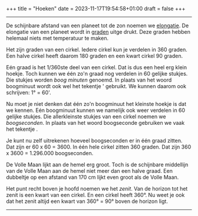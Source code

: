 +++
title = "Hoeken"
date = 2023-11-17T19:54:58+01:00
draft = false
+++

---
De schijnbare afstand van een planeet tot de zon noemen we
[elongatie](/encyclopedie/elongatie). De elongatie van een planeet wordt in
[graden](/encyclopedie/zonnestelsel) uitge drukt. Deze graden hebben
helemaal niets met temperatuur te maken.

Het zijn graden van een cirkel. Iedere cirkel kun je verdelen in 360
graden. Een halve cirkel heeft daarom 180 graden en een kwart cirkel 90
graden.

Eén graad is het 1/360ste deel van een cirkel. Dat is dus een heel erg
klein hoekje. Toch kunnen we één zo'n graad nog verdelen in 60 gelijke
stukjes. Die stukjes worden *boog minuten* genoemd. In plaats van het
woord boogminuut wordt ook wel het tekentje ' gebruikt. We kunnen
daarom ook schrijven: 1° = 60'.

Nu moet je niet denken dat één zo'n boogminuut het kleinste hoekje is
dat we kennen. Eén boogminuut kunnen we namelijk ook weer verdelen in 60
gelijke stukjes. Die allerkleinste stukjes van een cirkel noemen we
*boogseconden*. In plaats van het woord boogseconde gebruiken we vaak
het tekentje .

Je kunt nu zelf uitrekenen hoeveel boogseconden er in één graad zitten.
Dat zijn er 60 x 60 = 3600. In één hele cirkel zitten 360 graden. Dat
zijn 360 x 3600 = 1.296.000 boogseconden.

De Volle Maan lijkt aan de hemel erg groot. Toch is de schijnbare
middellijn van de Volle Maan aan de hemel niet meer dan een halve graad.
Een dubbeltje op een afstand van 170 cm lijkt even groot als de Volle
Maan.

Het punt recht boven je hoofd noemen we het *zenit*. Van de horizon tot
het zenit is een kwart van een cirkel. En een cirkel heeft 360°. Nu weet
je ook dat het zenit altijd een kwart van 360° = 90° boven de horizon
ligt.

---
